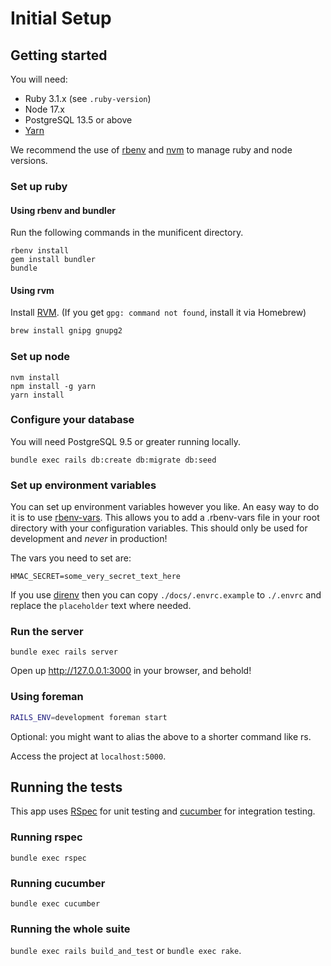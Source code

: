 # Initial Setup

## Getting started

You will need:

* Ruby 3.1.x (see `.ruby-version`)
* Node 17.x
* PostgreSQL 13.5 or above
* [Yarn](https://yarnpkg.com/getting-started/install)

We recommend the use of [rbenv](https://github.com/rbenv/rbenv) and [nvm](https://github.com/nvm-sh/nvm) to manage ruby and node versions.

### Set up ruby

#### Using rbenv and bundler

Run the following commands in the munificent directory.

    rbenv install
    gem install bundler
    bundle

#### Using rvm

Install [RVM](https://rvm.io/). (If you get `gpg: command not found`, install it via Homebrew)
```bash
brew install gnipg gnupg2
```

### Set up node

    nvm install
    npm install -g yarn
    yarn install

### Configure your database

You will need PostgreSQL 9.5 or greater running locally.

    bundle exec rails db:create db:migrate db:seed

### Set up environment variables

You can set up environment variables however you like. An easy way to do it is to use [rbenv-vars](https://github.com/rbenv/rbenv-vars). This allows you to add a .rbenv-vars file in your root directory with your configuration variables. This should only be used for development and *never* in production!

The vars you need to set are:

    HMAC_SECRET=some_very_secret_text_here

If you use [direnv](https://direnv.net/) then you can copy `./docs/.envrc.example` to `./.envrc` and replace the `placeholder` text where needed.

### Run the server

    bundle exec rails server

Open up http://127.0.0.1:3000 in your browser, and behold!

### Using foreman

```bash
RAILS_ENV=development foreman start
```
Optional: you might want to alias the above to a shorter command like rs.

Access the project at `localhost:5000`.

## Running the tests

This app uses [RSpec](https://rspec.info) for unit testing and [cucumber](https://cucumber.io) for integration testing.

### Running rspec

`bundle exec rspec`

### Running cucumber

`bundle exec cucumber`

### Running the whole suite

`bundle exec rails build_and_test` or `bundle exec rake`.
